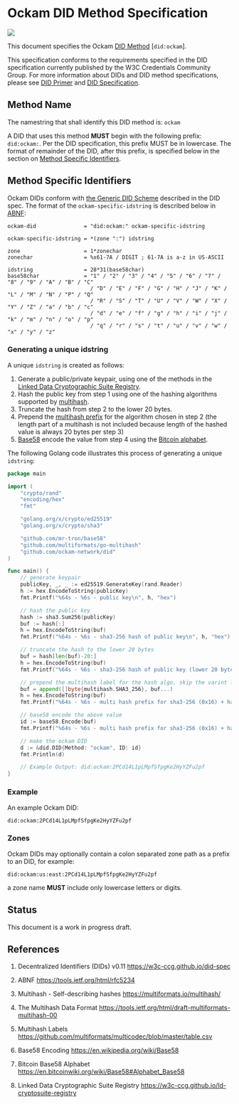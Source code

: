 # Ockam DID Method Specification

[![](https://img.shields.io/badge/Status-Draft-orange.svg?style=flat-square)](#Status)

This document specifies the Ockam [DID Method](1) [`did:ockam`].

This specification conforms to the requirements specified in the DID specification currently published by the W3C
Credentials Community Group. For more information about DIDs and DID method specifications, please see [DID Primer](2)
and [DID Specification](3).

## Method Name

The namestring that shall identify this DID method is: `ockam`

A DID that uses this method **MUST** begin with the following prefix: `did:ockam:`. Per the DID specification,
this prefix MUST be in lowercase. The format of remainder of the DID, after this prefix, is specified below in
the section on [Method Specific Identifiers](#method-specific-identifiers).

## Method Specific Identifiers

Ockam DIDs conform with [the Generic DID Scheme](4) described in the DID spec. The format of the
`ockam-specific-idstring` is described below in [ABNF](5):

```
ockam-did               = "did:ockam:" ockam-specific-idstring

ockam-specific-idstring = *(zone ":") idstring

zone                    = 1*zonechar
zonechar                = %x61-7A / DIGIT ; 61-7A is a-z in US-ASCII

idstring                = 28*31(base58char)
base58char              = "1" / "2" / "3" / "4" / "5" / "6" / "7" / "8" / "9" / "A" / "B" / "C"
                          / "D" / "E" / "F" / "G" / "H" / "J" / "K" / "L" / "M" / "N" / "P" / "Q"
                          / "R" / "S" / "T" / "U" / "V" / "W" / "X" / "Y" / "Z" / "a" / "b" / "c"
                          / "d" / "e" / "f" / "g" / "h" / "i" / "j" / "k" / "m" / "n" / "o" / "p"
                          / "q" / "r" / "s" / "t" / "u" / "v" / "w" / "x" / "y" / "z"
```

### Generating a unique idstring

A unique `idstring` is created as follows:

1.  Generate a public/private keypair, using one of the methods in the [Linked Data Cryptographic Suite Registry](6).
2.  Hash the public key from step 1 using one of the hashing algorithms supported by [multihash](7).
3.  Truncate the hash from step 2 to the lower 20 bytes.
4.  Prepend the [multihash prefix](8) for the algorithm chosen in step 2 (the length part of a multihash is not
    included because length of the hashed value is always 20 bytes per step 3)
5.  [Base58](9) encode the value from step 4 using the [Bitcoin alphabet](10).

The following Golang code illustrates this process of generating a unique `idstring`:

```go
package main

import (
	"crypto/rand"
	"encoding/hex"
	"fmt"

	"golang.org/x/crypto/ed25519"
	"golang.org/x/crypto/sha3"

	"github.com/mr-tron/base58"
	"github.com/multiformats/go-multihash"
	"github.com/ockam-network/did"
)

func main() {
	// generate keypair
	publicKey, _, _ := ed25519.GenerateKey(rand.Reader)
	h := hex.EncodeToString(publicKey)
	fmt.Printf("%64s - %6s - public key\n", h, "hex")

	// hash the public key
	hash := sha3.Sum256(publicKey)
	buf := hash[:]
	h = hex.EncodeToString(buf)
	fmt.Printf("%64s - %6s - sha3-256 hash of public key\n", h, "hex")

	// truncate the hash to the lower 20 bytes
	buf = hash[len(buf)-20:]
	h = hex.EncodeToString(buf)
	fmt.Printf("%64s - %6s - sha3-256 hash of public key (lower 20 bytes / 160 bits)\n", h, "hex")

	// prepend the multihash label for the hash algo, skip the varint length of the multihash, since that is fixed to 20
	buf = append([]byte{multihash.SHA3_256}, buf...)
	h = hex.EncodeToString(buf)
	fmt.Printf("%64s - %6s - multi hash prefix for sha3-256 (0x16) + hash of public key (lower 20 bytes)\n", h, "hex")

	// base58 encode the above value
	id := base58.Encode(buf)
	fmt.Printf("%64s - %6s - multi hash prefix for sha3-256 (0x16) + hash of public key (lower 20 bytes)\n", id, "base58")

	// make the ockam DID
	d := &did.DID{Method: "ockam", ID: id}
	fmt.Println(d)

	// Example Output: did:ockam:2PCd14L1pLMpfSfpgKe2HyYZFu2pf
}
```

### Example

An example Ockam DID:

```
did:ockam:2PCd14L1pLMpfSfpgKe2HyYZFu2pf
```

### Zones

Ockam DIDs may optionally contain a colon separated zone path as a prefix to an DID, for example:

```
did:ockam:us:east:2PCd14L1pLMpfSfpgKe2HyYZFu2pf
```

a zone name **MUST** include only lowercase letters or digits.

## Status

This document is a work in progress draft.

## References

1.  Decentralized Identifiers (DIDs) v0.11 https://w3c-ccg.github.io/did-spec

2.  ABNF https://tools.ietf.org/html/rfc5234

3.  Multihash - Self-describing hashes https://multiformats.io/multihash/

4.  The Multihash Data Format https://tools.ietf.org/html/draft-multiformats-multihash-00

5.  Multihash Labels https://github.com/multiformats/multicodec/blob/master/table.csv

6.  Base58 Encoding https://en.wikipedia.org/wiki/Base58

7.  Bitcoin Base58 Alphabet https://en.bitcoinwiki.org/wiki/Base58#Alphabet_Base58

8.  Linked Data Cryptographic Suite Registry https://w3c-ccg.github.io/ld-cryptosuite-registry

[1]: https://w3c-ccg.github.io/did-spec/#specific-did-method-schemes "Specific DID Method Schemes"
[2]: https://git.io/did-primer "DID Primer"
[3]: https://w3c-ccg.github.io/did-spec "DID Spec"
[4]: https://w3c-ccg.github.io/did-spec/#the-generic-did-scheme "Generic DID Scheme"
[5]: https://tools.ietf.org/html/rfc5234 "ABNF"
[6]: https://w3c-ccg.github.io/ld-cryptosuite-registry/ "Linked Data Cryptographic Suite Registry"
[7]: https://multiformats.io/multihash/ "Multihash"
[8]: https://github.com/multiformats/multicodec/blob/master/table.csv "Multihash Labels"
[9]: https://en.wikipedia.org/wiki/Base58 "Base58 Encoding"
[10]: https://en.bitcoinwiki.org/wiki/Base58#Alphabet_Base58 "Bitcoin Base58 Alphabet"
